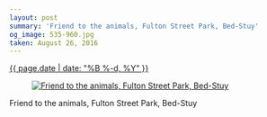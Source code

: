 ```yaml
---
layout: post
summary: 'Friend to the animals, Fulton Street Park, Bed-Stuy'
og_image: 535-960.jpg
taken: August 26, 2016
---
```


<div class="post">
 <time>
  <a href="/535">
   {{ page.date | date: "%B %-d, %Y" }}
  </a>
 </time>
 <a href="/535">
  <figure data-taken="8/26/2016">
   <img alt="Friend to the animals, Fulton Street Park, Bed-Stuy" sizes="(min-width: 700px) 50vw, calc(100vw - 2rem)" src="{{ site.assets_url }}/535-480.jpg" srcset="{{ site.assets_url }}/535-240.jpg 240w, {{ site.assets_url }}/535-480.jpg 480w, {{ site.assets_url }}/535-720.jpg 720w, {{ site.assets_url }}/535-960.jpg 960w"/>
  </figure>
 </a>
 <span>
  Friend to the animals, Fulton Street Park, Bed-Stuy
 </span>
</div>
